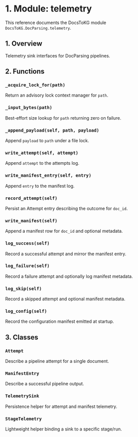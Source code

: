 # 1. Module: telemetry

This reference documents the DocsToKG module ``DocsToKG.DocParsing.telemetry``.

## 1. Overview

Telemetry sink interfaces for DocParsing pipelines.

## 2. Functions

### `_acquire_lock_for(path)`

Return an advisory lock context manager for ``path``.

### `_input_bytes(path)`

Best-effort size lookup for ``path`` returning zero on failure.

### `_append_payload(self, path, payload)`

Append ``payload`` to ``path`` under a file lock.

### `write_attempt(self, attempt)`

Append ``attempt`` to the attempts log.

### `write_manifest_entry(self, entry)`

Append ``entry`` to the manifest log.

### `record_attempt(self)`

Persist an Attempt entry describing the outcome for ``doc_id``.

### `write_manifest(self)`

Append a manifest row for ``doc_id`` and optional metadata.

### `log_success(self)`

Record a successful attempt and mirror the manifest entry.

### `log_failure(self)`

Record a failure attempt and optionally log manifest metadata.

### `log_skip(self)`

Record a skipped attempt and optional manifest metadata.

### `log_config(self)`

Record the configuration manifest emitted at startup.

## 3. Classes

### `Attempt`

Describe a pipeline attempt for a single document.

### `ManifestEntry`

Describe a successful pipeline output.

### `TelemetrySink`

Persistence helper for attempt and manifest telemetry.

### `StageTelemetry`

Lightweight helper binding a sink to a specific stage/run.
